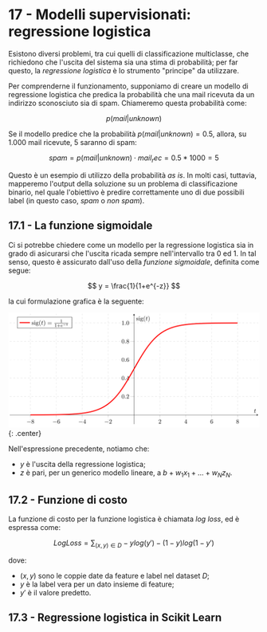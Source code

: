 # 17 - Modelli supervisionati: regressione logistica

Esistono diversi problemi, tra cui quelli di classificazione multiclasse, che richiedono che l'uscita del sistema sia una stima di probabilità; per far questo, la *regressione logistica* è lo strumento "principe" da utilizzare.

Per comprenderne il funzionamento, supponiamo di creare un modello di regressione logistica che predica la probabilità che una mail ricevuta da un indirizzo sconosciuto sia di spam. Chiameremo questa probabilità come:

$$
p(mail|unknown)
$$

Se il modello predice che la probabilità $p(mail|unknown) = 0.5$, allora, su $1.000$ mail ricevute, $5$ saranno di spam:

$$
spam = p(mail|unknown) \cdot mail_rec = 0.5 * 1000 = 5
$$

Questo è un esempio di utilizzo della probabilità *as is*. In molti casi, tuttavia, mapperemo l'output della soluzione su un problema di classificazione binario, nel quale l'obiettivo è predire correttamente uno di due possibili label (in questo caso, *spam* o *non spam*).

## 17.1 - La funzione sigmoidale

Ci si potrebbe chiedere come un modello per la regressione logistica sia in grado di asicurarsi che l'uscita ricada sempre nell'intervallo tra $0$ ed $1$. In tal senso, questo è assicurato dall'uso della *funzione sigmoidale*, definita come segue:

$$
y = \frac{1}{1+e^{-z}}
$$

la cui formulazione grafica è la seguente:

![sigmoid](./images/sigmoid.png){: .center}

Nell'espressione precedente, notiamo che:

* $y$ è l'uscita della regressione logistica;
* $z$ è pari, per un generico modello lineare, a $b + w_1 x_1 + \ldots + w_N z_N$.

## 17.2 - Funzione di costo

La funzione di costo per la funzione logistica è chiamata *log loss*, ed è espressa come:

$$
LogLoss = \sum_{(x, y) \in D} -y log(y') - (1 - y) log (1 - y')
$$

dove:

* $(x, y)$ sono le coppie date da feature e label nel dataset $D$;
* $y$ è la label vera per un dato insieme di feature;
* $y'$ è il valore predetto.

## 17.3 - Regressione logistica in Scikit Learn


